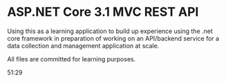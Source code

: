 # ASP.NET Core 3.1 MVC REST API

Using this as a learning application to build up experience using the .net core framework in preparation of working on an API/backend service for a data collection and management application at scale.

All files are committed for learning purposes.

51:29

